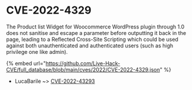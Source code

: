 # CVE-2022-4329

The Product list Widget for Woocommerce WordPress plugin through 1.0 does not sanitise and escape a parameter before outputting it back in the page, leading to a Reflected Cross-Site Scripting which could be used against both unauthenticated and authenticated users (such as high privilege one like admin).

{% embed url="https://github.com/Live-Hack-CVE/full_database/blob/main/cves/2022/CVE-2022-4329.json" %}


* LucaBarile ~> [CVE-2022-43293](https://zeste.alice-snow.ru/2022/database/cve-2022-4329/cve-2022-43293-lucabarile)